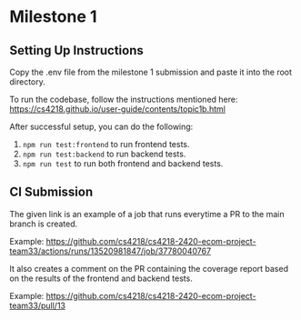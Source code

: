 # Milestone 1

## Setting Up Instructions

Copy the .env file from the milestone 1 submission and paste it into the root directory.

To run the codebase, follow the instructions mentioned here: https://cs4218.github.io/user-guide/contents/topic1b.html

After successful setup, you can do the following:

1. `npm run test:frontend` to run frontend tests.
2. `npm run test:backend` to run backend tests.
3. `npm run test` to run both frontend and backend tests. 

## CI Submission

The given link is an example of a job that runs everytime a PR to the main branch is created. 

Example: https://github.com/cs4218/cs4218-2420-ecom-project-team33/actions/runs/13520981847/job/37780040767

It also creates a comment on the PR containing the coverage report based on the results of the frontend and backend tests.

Example: https://github.com/cs4218/cs4218-2420-ecom-project-team33/pull/13
